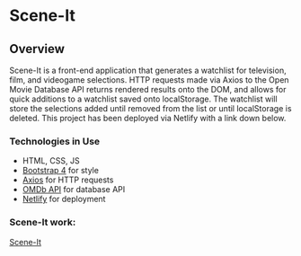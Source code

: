 # Scene-It

## Overview

Scene-It is a front-end application that generates a watchlist for television, film,
and videogame selections.
HTTP requests made via Axios to the Open Movie Database API returns rendered results onto the DOM,
and allows for quick additions to a watchlist saved onto localStorage. The watchlist will store
the selections added until removed from the list or until localStorage is deleted. This project has been
deployed via Netlify with a link down below.

### Technologies in Use

- HTML, CSS, JS
- [Bootstrap 4](https://getbootstrap.com/) for style
- [Axios](https://www.npmjs.com/package/axios) for HTTP requests
- [OMDb API](http://www.omdbapi.com/) for database API
- [Netlify](https://www.netlify.com/) for deployment

### Scene-It work:

[Scene-It](https://kind-chandrasekhar-a9d59d.netlify.app/index.html)

